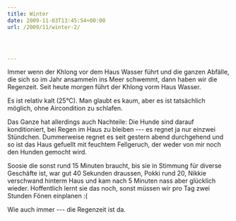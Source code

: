 ```yaml
---
title: Winter
date: 2009-11-03T13:45:54+00:00
url: /2009/11/winter-2/




---
```

Immer wenn der Khlong vor dem Haus Wasser führt und die ganzen Abfälle, die sich so im Jahr ansammeln ins Meer schwemmt, dann haben wir die Regenzeit. Seit heute morgen führt der Khlong vorm Haus Wasser.

Es ist relativ kalt (25&deg;C). Man glaubt es kaum, aber es ist tatsächlich möglich, ohne Aircondition zu schlafen.

Das Ganze hat allerdings auch Nachteile: Die Hunde sind darauf konditioniert, bei Regen im Haus zu bleiben --- es regnet ja nur einzwei Stündchen. Dummerweise regnet es seit gestern abend durchgehend und so ist das Haus gefuellt mit feuchtem Fellgeruch, der weder von mir noch den Hunden gemocht wird.

Soosie die sonst rund 15 Minuten braucht, bis sie in Stimmung für diverse Geschäfte ist, war gut 40 Sekunden draussen, Pokki rund 20, Nikkie verschwand hinterm Haus und kam nach 5 Minuten nass aber glücklich wieder. Hoffentlich lernt sie das noch, sonst müssen wir pro Tag zwei Stunden Fönen einplanen :(

Wie auch immer --- die Regenzeit ist da.
